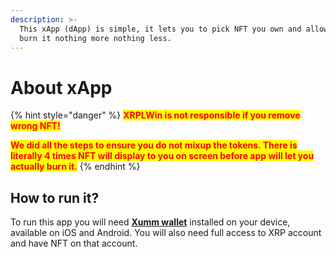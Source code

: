 ```yaml
---
description: >-
  This xApp (dApp) is simple, it lets you to pick NFT you own and allows you to
  burn it nothing more nothing less.
---
```


# About xApp

{% hint style="danger" %}
<mark style="color:red;">**XRPLWin is not responsible if you remove wrong NFT!**</mark>

<mark style="color:red;">**We did all the steps to ensure you do not mixup the tokens. There is literally 4 times NFT will display to you on screen before app will let you actually burn it.**</mark>
{% endhint %}

## How to run it?

To run this app you will need [**Xumm wallet**](https://xumm.app/) installed on your device, available on iOS and Android. You will also need full access to XRP account and have NFT on that account.

